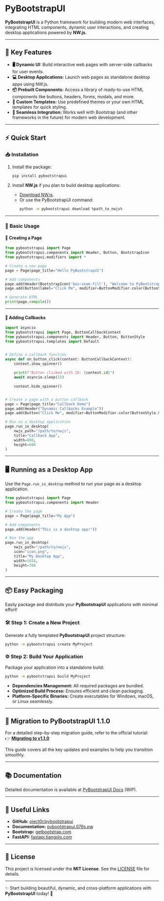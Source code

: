 # PyBootstrapUI

**PyBootstrapUI** is a Python framework for building modern web interfaces, integrating HTML components, dynamic user interactions, and creating desktop applications powered by **NW.js**.

---

## 🚀 **Key Features**

- **🖥️ Dynamic UI:** Build interactive web pages with server-side callbacks for user events.
- **💻 Desktop Applications:** Launch web pages as standalone desktop apps using NW.js.
- **📦 Prebuilt Components:** Access a library of ready-to-use HTML components like buttons, headers, forms, modals, and more.
- **🎨 Custom Templates:** Use predefined themes or your own HTML templates for quick styling.
- **🔗 Seamless Integration:** Works well with Bootstrap (and other frameworks in the future) for modern web development.

---

## ⚡ **Quick Start**

### 📥 **Installation**

1. Install the package:
   ```bash
   pip install pybootstrapui
   ```

2. Install **NW.js** if you plan to build desktop applications:
   - [Download NW.js](https://nwjs.io/).
   - Or use the PyBootstrapUI command:
     ```bash
     python -m pybootstrapui download %path_to_nwjs%
     ```

---

### 📝 **Basic Usage**

#### **📄 Creating a Page**

```python
from pybootstrapui import Page
from pybootstrapui.components import Header, Button, BootstrapIcon
from pybootstrapui.modifiers import *

# Create a new page
page = Page(page_title="Hello PyBootstrapUI")

# Add components
page.add(Header(BootstrapIcon('box-seam-fill'), "Welcome to PyBootstrapUI!"))
page.add(Button(label="Click Me", modifier=ButtonModifier.color(ButtonStyle.PRIMARY)))

# Generate HTML
print(page.compile())
```

---

#### **🔄 Adding Callbacks**

```python
import asyncio
from pybootstrapui import Page, ButtonCallbackContext
from pybootstrapui.components import Header, Button, ButtonStyle
from pybootstrapui.templates import Default


# Define a callback function
async def on_button_click(context: ButtonCallbackContext):
    context.show_spinner()
    
    print(f"Button clicked with ID: {context.id}")
    await asyncio.sleep(15)
    
    context.hide_spinner()


# Create a page with a button callback
page = Page(page_title="Callback Demo")
page.add(Header("Dynamic Callbacks Example"))
page.add(Button("Click Me", modifier=ButtonModifier.color(ButtonStyle.SUCCESS), on_click=on_button_click))

# Run as a desktop application
page.run_in_desktop(
    nwjs_path="/path/to/nwjs",
    title="Callback App",
    width=800,
    height=600
)
```

---

## 🖥️ **Running as a Desktop App**

Use the `Page.run_in_desktop` method to run your page as a desktop application.

```python
from pybootstrapui import Page
from pybootstrapui.components import Header

# Create the page
page = Page(page_title="My App")

# Add components
page.add(Header("This is a desktop app!"))

# Run the app
page.run_in_desktop(
    nwjs_path="/path/to/nwjs",
    icon="icon.png",
    title="My Desktop App",
    width=1024,
    height=768
)
```

---

## 📦 **Easy Packaging**

Easily package and distribute your **PyBootstrapUI** applications with minimal effort!

### 🛠️ **Step 1: Create a New Project**

Generate a fully templated **PyBootstrapUI** project structure:

```bash
python -m pybootstrapui create MyProject
```

### ⚙️ **Step 2: Build Your Application**

Package your application into a standalone build:

```bash
python -m pybootstrapui build MyProject
```

- **Dependencies Management:** All required packages are bundled.
- **Optimized Build Process:** Ensures efficient and clean packaging.
- **Platform-Specific Binaries:** Create executables for Windows, macOS, or Linux seamlessly.

---

## 🚀 **Migration to PyBootstrapUI 1.1.0**

For a detailed step-by-step migration guide, refer to the official tutorial:  
👉 [**Migrating to v1.1.0**](Migrating%20to%20v1.1.0.MD)  

This guide covers all the key updates and examples to help you transition smoothly.

---

## 📚 **Documentation**

Detailed documentation is available at [PyBootstrapUI Docs](https://pybootstrapui.076s.pw) (WIP).

---

## 🔗 **Useful Links**

- **GitHub:** [oject0r/pybootstrapui](https://github.com/oject0r/pybootstrapui)
- **Documentation:** [pybootstrapui.076s.pw](https://pybootstrapui.076s.pw)
- **Bootstrap:** [getbootstrap.com](https://getbootstrap.com)
- **FastAPI:** [fastapi.tiangolo.com](https://fastapi.tiangolo.com)

---

## 📜 **License**

This project is licensed under the **MIT License**. See the [LICENSE](LICENSE) file for details.

---

✨ Start building beautiful, dynamic, and cross-platform applications with **PyBootstrapUI** today! 🚀

